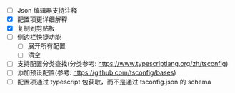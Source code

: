 - [ ] Json 编辑器支持注释
- [x] 配置项更详细解释
- [x] 复制到剪贴板
- [ ] 侧边栏快捷功能
  - [ ] 展开所有配置
  - [ ] 清空
- [ ] 支持配置分类查找(分类参考: https://www.typescriptlang.org/zh/tsconfig)
- [ ] 添加预设配置(参考: https://github.com/tsconfig/bases)
- [ ] 配置项通过 typescript 包获取，而不是通过 tsconfig.json 的 schema
